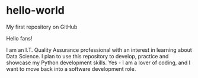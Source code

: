 # hello-world
My first repository on GitHub

Hello fans!

I am an I.T. Quality Assurance professional with an interest in learning about Data Science.
I plan to use this repository to develop, practice and showcase my Python development skills.
Yes - I am a lover of coding, and I want to move back into a software development role.
